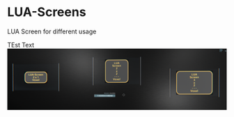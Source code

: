 # LUA-Screens
LUA Screen for different usage

TEst Text
![alt text](https://github.com/HadronOrganisation/LUA-Screens/blob/DU-Screens/LUA%20Screens.png?raw=true)

